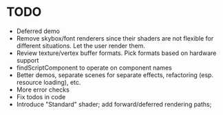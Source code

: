 # TODO

* Deferred demo
* Remove skybox/font renderers since their shaders are not flexible for different situations.
Let the user render them.
* Review texture/vertex buffer formats. Pick formats based on hardware support
* findScriptComponent to operate on component names
* Better demos, separate scenes for separate effects, refactoring (esp. resource loading), etc.
* More error checks
* Fix todos in code
* Introduce "Standard" shader; add forward/deferred rendering paths;